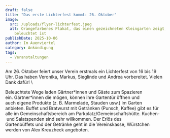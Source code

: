 ```yaml
---
draft: false
title: "Das erste Lichterfest kommt: 26. Oktober"
image:
  src: /uploads/flyer-lichterfest.jpeg
  alt: Orangefarbenes Plakat, das einen gezeichneten Kleingarten zeigt, der
    beleuchtet ist
publishDate: 2025-10-06
author: Im Auenviertel
category: Ankündigung
tags:
  - Veranstaltungen
---
```

Am 26. Oktober feiert unser Verein erstmals ein Lichterfest von 16 bis 19 Uhr. Das haben Veronika, Markus, Sieglinde und Andrea vorbereitet. Vielen Dank dafür! \

Beleuchtete Wege laden Gärtner\*innen und Gäste zum Spazieren ein. Gärtner\*innen die mögen, können ihre Gartentür öffnen und auch eigene Produkte (z. B. Marmelade, Stauden usw.) im Garten anbieten. Buffet und Bratwurst mit Getränken (Punsch, Kaffee) gibt es für alle im Gemeinschaftsbereich am Parkplatz/Gemeinschaftshütte. Kuchen- und Salatspenden sind sehr willkommen. Der Erlös des Gartenbüffets und der Getränke geht in die Vereinskasse, Würstchen werden von Alex Kreuzheck angeboten.
